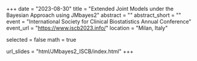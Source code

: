 +++
date = "2023-08-30"
title = "Extended Joint Models under the Bayesian Approach using JMbayes2"
abstract = ""
abstract_short = ""
event = "International Society for Clinical Biostatistics Annual Conference"
event_url = "https://www.iscb2023.info/"
location = "Milan, Italy"

selected = false
math = true

url_slides = "html/JMbayes2_ISCB/index.html"
+++
